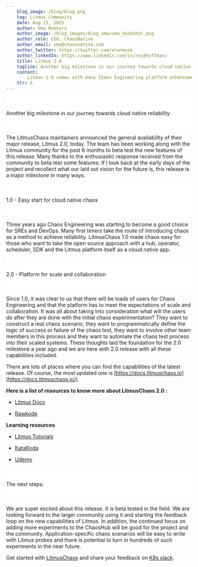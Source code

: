 ```yaml
---
    blog_image: /blog/blog.png
    tag: Litmus Community
    date: Aug 15, 2021
    author: Uma Mukkara
    author_image: /blog_images/blog_uma/uma_headshot.png
    author_role: CEO, ChaosNative
    author_email: uma@chaosnative.com
    author_twitter: https://twitter.com/elonmusk
    author_linkedIn: https://www.linkedin.com/in/reidhoffman/
    title: Litmus 2.0
    tagline: Another big milestone in our journey towards cloud native reliability
    content:
        Litmus 2.0 comes with many Chaos Engineering platform enhancements such as a Chaos Center for centralized chaos management, well-defined control plane and execution plane boundaries, Litmus Workflows, GitOps, declarative steady-state hypothesis using Litmus probes, well-defined APIs for automation, upgraded documentation, and many more.
    ttr: 6
---
```


<div style="position: sticky; top:4rem; height:4.5rem; background-color: white; padding: 0.5rem 0; display: flex; align-items: center; z-index:10;" className="font-bold text-lg md:text-2xl mt-8">Another big milestone in our journey towards cloud native reliability</div>

The LitmusChaos maintainers announced the general availability of their major
release, Litmus 2.0, today. The team has been working along with the Litmus
community for the past 6 months to beta test the new features of this release.
Many thanks to the enthusiastic response received from the community to beta
test some features. If I look back at the early days of the project and
recollect what our laid out vision for the future is, this release is a major
milestone in many ways.

<div style="position: sticky; top:4rem; height:4.5rem; background-color: white; padding: 0.5rem 0; display: flex; align-items: center; z-index:10;" className="font-bold text-lg md:text-2xl mt-8">1.0 - Easy start for cloud native chaos</div>

Three years ago Chaos Engineering was starting to become a good choice for SREs
and DevOps. Many first timers take the route of introducing chaos as a method to
achieve reliability. LitmusChaos 1.0 made chaos easy for those who want to take
the open source approach with a hub, operator, scheduler, SDK and the Litmus
platform itself as a cloud native app.

<div style="position: sticky; top:4rem; height:4.5rem; background-color: white; padding: 0.5rem 0; display: flex; align-items: center; z-index:10;" className="font-bold text-lg md:text-2xl mt-8">2.0 - Platform for scale and collaboration</div>

Since 1.0, it was clear to us that there will be loads of users for Chaos
Engineering and that the platform has to meet the expectations of scale and
collaboration. It was all about taking into consideration what will the users do
after they are done with the initial chaos experimentation? They want to
construct a real chaos scenario, they want to programmatically define the logic
of success or failure of the chaos test, they want to involve other team members
in this process and they want to automate the chaos test process into their
scaled systems. These thoughts laid the foundation for the 2.0 milestone a year
ago and we are here with 2.0 release with all these capabilities included.

There are lots of places where you can find the capabilities of the latest
release. Of course, the most updated one is
[https://docs.litmuschaos.io](https://docs.litmuschaos.io/).

**Here is a list of resources to know more about LitmusChaos 2.0 :**

- [Litmus Docs](https://docs.litmuschaos.io/)

- [Rawkode](https://www.youtube.com/watch?v=D0t3emVLLko)

**Learning resources**

- [Litmus Tutorials](https://docs.litmuschaos.io/tutorials/)

- [KataKoda](https://www.katacoda.com/litmusbot/scenarios/deploying-litmus2-0)

- [Udemy](https://www.udemy.com/course/configuring-kubernetes-for-reliability-with-litmuschaos/)

<div style="position: sticky; top:4rem; height:4.5rem; background-color: white; padding: 0.5rem 0; display: flex; align-items: center; z-index:10;" className="font-bold text-lg md:text-2xl mt-8">The next steps:</div>

We are super excited about this release. It is beta tested in the field. We are
looking forward to the larger community using it and starting the feedback loop
on the new capabilities of Litmus. In addition, the continued focus on adding
more experiments to the ChaosHub will be good for the project and the community.
Application-specific chaos scenarios will be easy to write with Litmus probes
and there is potential to turn in hundreds of such experiments in the near
future.

Get started with [LitmusChaos](https://docs.litmuschaos.io/docs/) and share your
feedback on [K8s slack](https://slack.litmuschaos.io/).
